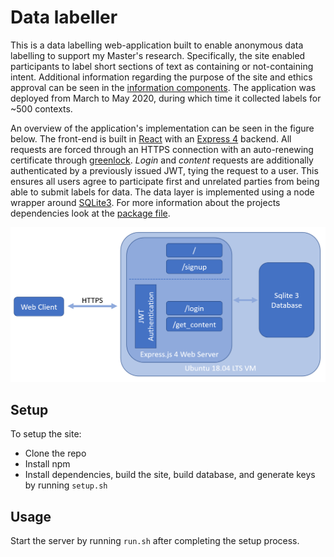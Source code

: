 # Data labeller

This is a data labelling web-application built to enable anonymous data labelling to support my Master's research.
Specifically, the site enabled participants to label short sections of text as containing or not-containing intent.
Additional information regarding the purpose of the site and ethics approval can be seen in the [information components](./src/components/information.jsx).
The application was deployed from March to May 2020, during which time it collected labels for ~500 contexts.

An overview of the application's implementation can be seen in the figure below.
The front-end is built in [React](https://github.com/facebook/react) with an [Express 4](https://github.com/expressjs/expressjs.com) backend.
All requests are forced through an HTTPS connection with an auto-renewing certificate through [greenlock](https://www.npmjs.com/package/greenlock-express).
*Login* and *content* requests are additionally authenticated by a previously issued JWT, tying the request to a user.
This ensures all users agree to participate first and unrelated parties from being able to submit labels for data.
The data layer is implemented using a node wrapper around [SQLite3](https://www.sqlite.org/index.html).
For more information about the projects dependencies look at the [package file](./package.json).

![alt text](web_app.png)

## Setup

To setup the site:

* Clone the repo
* Install npm
* Install dependencies, build the site, build database, and generate keys by running `setup.sh`

## Usage

Start the server by running `run.sh` after completing the setup process.
